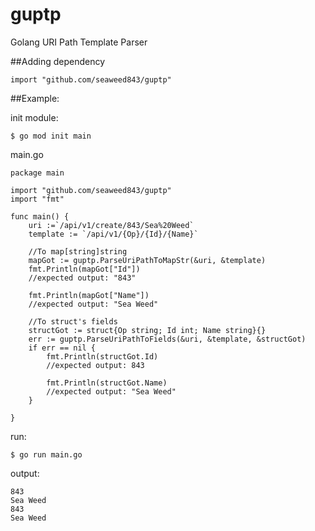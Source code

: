 # guptp
Golang URI Path Template Parser

##Adding dependency
```
import "github.com/seaweed843/guptp"
```

##Example:

init module:
```
$ go mod init main
```

main.go
```
package main

import "github.com/seaweed843/guptp"
import "fmt"

func main() {
	uri :=`/api/v1/create/843/Sea%20Weed`
	template := `/api/v1/{Op}/{Id}/{Name}`

	//To map[string]string
	mapGot := guptp.ParseUriPathToMapStr(&uri, &template)
	fmt.Println(mapGot["Id"])
	//expected output: "843"

	fmt.Println(mapGot["Name"])
	//expected output: "Sea Weed"

	//To struct's fields
	structGot := struct{Op string; Id int; Name string}{}
	err := guptp.ParseUriPathToFields(&uri, &template, &structGot)
	if err == nil {
		fmt.Println(structGot.Id)
		//expected output: 843

		fmt.Println(structGot.Name)
		//expected output: "Sea Weed"
	}

}
```

run:
```
$ go run main.go
```

output:
```
843
Sea Weed
843
Sea Weed
```
